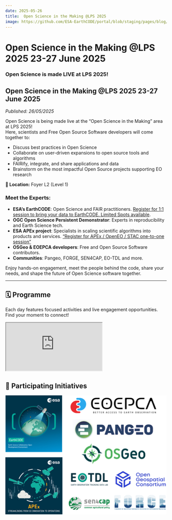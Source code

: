 ```yaml
---
date: 2025-05-26
title:  Open Science in the Making @LPS 2025
image: https://github.com/ESA-EarthCODE/portal/blob/staging/pages/blog/EarthCODE_OSIM_blog.jpg?raw=true
---
```


# Open Science in the Making @LPS 2025 23-27 June 2025 <!--{ as="img" mode="hero" src="/img/EarthCODE_Herobanner_1920x1080_nologo.jpg" }-->
### Open Science is made LIVE at LPS 2025! 

## Open Science in the Making @LPS 2025 23-27 June 2025
*Published: 26/05/2025*

Open Science is being made live at the “Open Science in the Making” area at LPS 2025!  
Here, scientists and Free Open Source Software developers will come together to:

- Discuss best practices in Open Science  
- Collaborate on user-driven expansions to open source tools and algorithms  
- FAIRify, integrate, and share applications and data  
- Brainstorm on the most impactful Open Source projects supporting EO research  

**📍 Location:** Foyer L2 (Level 1)

### Meet the Experts:
- **ESA’s EarthCODE**: Open Science and FAIR practitioners. [Register for 1:1 session to bring your data to EarthCODE. Limited Spots available](https://forms.office.com/e/Rzh5TTU1uh).
- **OGC Open Science Persistent Demonstrator**: Experts in reproducibility and Earth Science tech.
- **ESA APEx project**: Specialists in scaling scientific algorithms into products and services. [“Register for APEx / OpenEO / STAC one-to-one session”](mailto:apex@esa.int?subject=Register%20to%201-to-1%20session%20at%20LPS)
- **OSGeo & EOEPCA developers**: Free and Open Source Software contributors.
- **Communities**: Pangeo, FORGE, SEN4CAP, EO-TDL and more.

Enjoy hands-on engagement, meet the people behind the code, share your needs, and shape the future of Open Science software together.

---

## 🗓️ Programme

Each day features focused activities and live engagement opportunities. Find your moment to connect!

<iframe src="https://docs.google.com/spreadsheets/d/e/2PACX-1vQ3g0T_1Cv8IEz9XTEYmK41gJr7wgDnX-2iKQNakuNRH9EbH3qCYUjHqnsjdoj9Az3HIgb6T46TqGh8/pubhtml?widget=true&amp;headers=false"></iframe>

## 🤝 Participating Initiatives

<p align="center">
  <img src="https://github.com/ESA-EarthCODE/portal/blob/staging/pages/blog/Visual-logos.jpg?raw=true" width="600">
</p>
